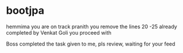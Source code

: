 # bootjpa
hemmima  you are on track
pranith you remove the lines 20 -25 already completed by Venkat
Goli you proceed with 

Boss completed the task given to me, pls review, waiting for your feed
